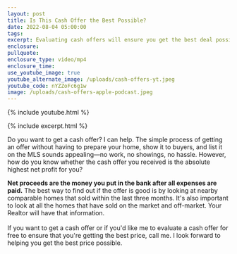 ```yaml
---
layout: post
title: Is This Cash Offer the Best Possible?
date: 2022-08-04 05:00:00
tags:
excerpt: Evaluating cash offers will ensure you get the best deal possible.
enclosure:
pullquote:
enclosure_type: video/mp4
enclosure_time:
use_youtube_image: true
youtube_alternate_image: /uploads/cash-offers-yt.jpeg
youtube_code: nYZZoFc6g1w
image: /uploads/cash-offers-apple-podcast.jpeg
---
```

{% include youtube.html %}

{% include excerpt.html %}

Do you want to get a cash offer? I can help. The simple process of getting an offer without having to prepare your home, show it to buyers, and list it on the MLS sounds appealing—no work, no showings, no hassle. However, how do you know whether the cash offer you received is the absolute highest net profit for you?

**Net proceeds are the money you put in the bank after all expenses are paid.** The best way to find out if the offer is good is by looking at nearby comparable homes that sold within the last three months. It's also important to look at all the homes that have sold on the market and off-market. Your Realtor will have that information.<br><br>If you want to get a cash offer or if you'd like me to evaluate a cash offer for free to ensure that you're getting the best price, call me. I look forward to helping you get the best price possible.
